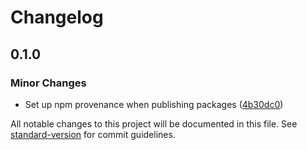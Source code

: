 # Changelog

## 0.1.0

### Minor Changes

- Set up npm provenance when publishing packages ([4b30dc0](https://github.com/spautz/package-template/commit/4b30dc0a5ad9ded333146d479eae391c456dcab3))

All notable changes to this project will be documented in this file. See [standard-version](https://github.com/conventional-changelog/standard-version) for commit guidelines.
